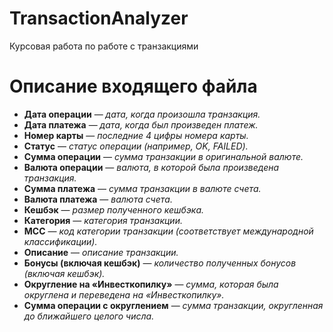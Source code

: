 # TransactionAnalyzer
Курсовая работа по работе с транзакциями





# Описание входящего файла
* **Дата операции** — _дата, когда произошла транзакция._
* **Дата платежа** — _дата, когда был произведен платеж._
* **Номер карты** — _последние 4 цифры номера карты._
* **Статус** — _статус операции (например, OK, FAILED)._
* **Сумма операции** — _сумма транзакции в оригинальной валюте._
* **Валюта операции** — _валюта, в которой была произведена транзакция._
* **Сумма платежа** — _сумма транзакции в валюте счета._
* **Валюта платежа** — _валюта счета._
* **Кешбэк** — _размер полученного кешбэка._
* **Категория** — _категория транзакции._
* **MCC** — _код категории транзакции (соответствует международной классификации)._
* **Описание** — _описание транзакции._
* **Бонусы (включая кешбэк)** — _количество полученных бонусов (включая кешбэк)._
* **Округление на «Инвесткопилку»** — _сумма, которая была округлена и переведена на «Инвесткопилку»._
* **Сумма операции с округлением** — _сумма транзакции, округленная до ближайшего целого числа._
